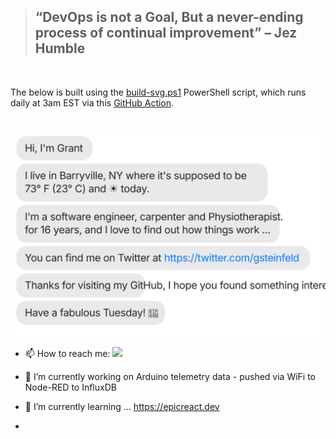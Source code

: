 > ## “DevOps is not a Goal, But a never-ending process of continual improvement” – Jez Humble
<br/>

The below is built using the [build-svg.ps1](https://github.com/grant-steinfeld/grant-steinfeld/blob/master/build-svg.ps1) PowerShell script, which runs daily at 3am EST via this [GitHub Action](https://github.com/grant-steinfeld/grant-steinfeld/blob/master/.github/workflows/readme.yml).

<br/>

[![](./chat.svg)](https://twitter.com/gsteinfeld)

- 📫 How to reach me:
![](https://github-readme-stats.vercel.app/api?username=grant-steinfeld&show_icons=true&theme=merko)


- 🔭 I’m currently working on Arduino telemetry data - pushed via WiFi to Node-RED to InfluxDB
- 🌱 I’m currently learning ... https://epicreact.dev
- 
<!--
**Grant-Steinfeld/Grant-Steinfeld** is a ✨ _special_ ✨ repository because its `README.md` (this file) appears on your GitHub profile.

Here are some ideas to get you started:

- 🔭 I’m currently working on ...
- 🌱 I’m currently learning ...
- 👯 I’m looking to collaborate on ...
- 🤔 I’m looking for help with ...
- 💬 Ask me about ...
- 📫 How to reach me: ...
- 😄 Pronouns: ...
- ⚡ Fun fact: ...
-->
